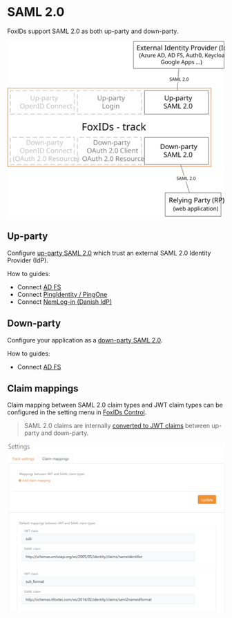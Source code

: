 # SAML 2.0

FoxIDs support SAML 2.0 as both up-party and down-party.

![FoxIDs SAML 2.0](images/parties-saml.svg)

## Up-party

Configure [up-party SAML 2.0](up-party-saml-2.0.md) which trust an external SAML 2.0 Identity Provider (IdP).

How to guides:

- Connect [AD FS](up-party-howto-saml-2.0-adfs.md)
- Connect [PingIdentity / PingOne](up-party-howto-saml-2.0-pingone.md)
- Connect [NemLog-in (Danish IdP)](up-party-howto-saml-2.0-nemlogin.md)

## Down-party

Configure your application as a [down-party SAML 2.0](down-party-saml-2.0.md).

How to guides:

- Connect [AD FS](down-party-howto-saml-2.0-adfs.md)

## Claim mappings
Claim mapping between SAML 2.0 claim types and JWT claim types can be configured in the setting menu in [FoxIDs Control](control.md).

> SAML 2.0 claims are internally [converted to JWT claims](parties.md#jwt-and-saml) between up-party and down-party.

![Configure JWT and SAML 2.0 mappings](images/configure-jwt-saml-mappings.png)

